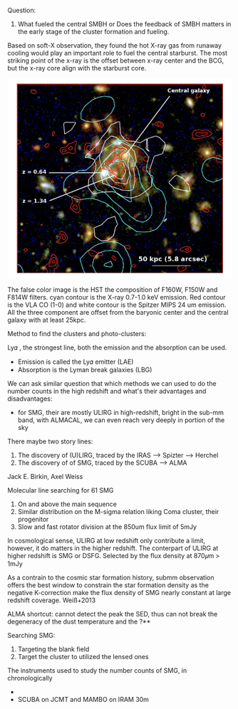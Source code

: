 Question:

1. What fueled the central SMBH or Does the feedback of SMBH matters in the early stage of the cluster formation and fueling. 

 Based on soft-X observation, they found the hot X-ray gas from runaway cooling would play an important role to fuel the central starburst. The most striking point of the x-ray is the offset between x-ray center and the BCG, but the x-ray core align with the starburst core.

 ![image-20200817084730202](clusters.assets/image-20200817084730202.png)

The false color image is the HST the composition of F160W, F150W and F814W filters.  cyan contour is the X-ray 0.7-1.0 keV emission. Red contour is the VLA CO (1-0) and white contour is the Spitzer MIPS 24 um emission. All the three component are offset from the baryonic center and the central galaxy with at least 25kpc.



Method to find the clusters and photo-clusters:

Ly𝛼 , the strongest line, both the emission and the absorption can be used. 

- Emission is called the Ly𝛼 emitter (LAE) 
- Absorption is the Lyman break galaxies (LBG) 



We can ask similar question that which methods we can used to do the number counts in the high redshift and what's their advantages and disadvantages:

- for SMG, their are mostly ULIRG in high-redshift, bright in the sub-mm band, with ALMACAL, we can even reach very deeply in portion of the sky



There maybe two story lines:

1. The discovery of (U)LIRG, traced by the IRAS --> Spizter --> Herchel
2. The discovery of of SMG, traced by the SCUBA --> ALMA



Jack E.  Birkin, Axel Weiss

Molecular line searching for 61 SMG

1. On and above the main sequence
2. Similar distribution on the M-sigma relation liking Coma cluster, their progenitor
3. Slow and fast rotator division at the 850um flux limit of 5mJy



In cosmological sense, ULIRG at low redshift only contribute a limit, however, it do matters in the higher redshift. The conterpart of ULIRG at higher redshift is SMG or DSFG. Selected by the flux density at 870𝜇m > 1mJy

As  a contrain to the cosmic star formation history, submm observation offers the best window to constrain the star formation density as the negative K-correction make the flux density of SMG nearly constant at large redshift coverage. Weiß+2013 

ALMA shortcut: cannot detect the peak the SED, thus can not break the degeneracy of the dust temperature and the ?**



Searching SMG:

1. Targeting the blank field
2. Target the cluster to utilized the lensed ones



The instruments used to study the number counts of SMG, in chronologically

- 
- SCUBA on JCMT and MAMBO on IRAM 30m



